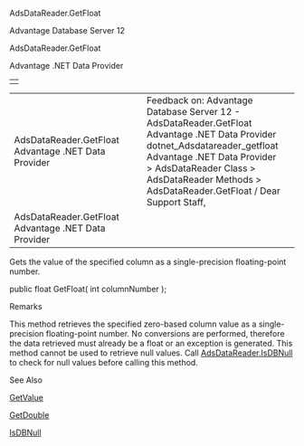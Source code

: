 AdsDataReader.GetFloat




Advantage Database Server 12  

AdsDataReader.GetFloat

Advantage .NET Data Provider

|  |
| --- |
|  |

|  |  |  |  |  |
| --- | --- | --- | --- | --- |
| AdsDataReader.GetFloat  Advantage .NET Data Provider |  |  | Feedback on: Advantage Database Server 12 - AdsDataReader.GetFloat Advantage .NET Data Provider dotnet\_Adsdatareader\_getfloat Advantage .NET Data Provider > AdsDataReader Class > AdsDataReader Methods > AdsDataReader.GetFloat / Dear Support Staff, |  |
| AdsDataReader.GetFloat  Advantage .NET Data Provider |  |  |  |  |

Gets the value of the specified column as a single-precision floating-point number.

public float GetFloat( int columnNumber );

Remarks

This method retrieves the specified zero-based column value as a single-precision floating-point number. No conversions are performed, therefore the data retrieved must already be a float or an exception is generated. This method cannot be used to retrieve null values. Call [AdsDataReader.IsDBNull](dotnet_adsdatareader_isdbnull.htm) to check for null values before calling this method.

See Also

[GetValue](dotnet_adsdatareader_getvalue.htm)

[GetDouble](dotnet_adsdatareader_getdouble.htm)

[IsDBNull](dotnet_adsdatareader_isdbnull.htm)